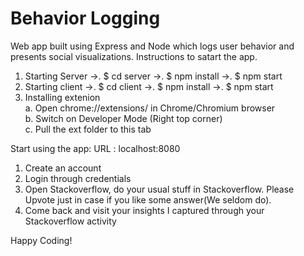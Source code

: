 # Behavior Logging
Web app built using Express and Node which logs user behavior and presents social visualizations. 
Instructions to satart the app.
1. Starting Server
  ->. $ cd server
  ->. $ npm install
  ->. $ npm start
2. Starting client
  ->. $ cd client
  ->. $ npm install
  ->. $ npm start
3. Installing extenion <br />
      a. Open chrome://extensions/ in Chrome/Chromium browser <br />
      b. Switch on Developer Mode (Right top corner) <br />
      c. Pull the ext folder to this tab <br />

Start using the app: URL : localhost:8080
1. Create an account
2. Login through credentials
3. Open Stackoverflow, do your usual stuff in Stackoverflow. Please Upvote just in case if you like some answer(We seldom do).
4. Come back and visit your insights I captured through your Stackoverflow activity

Happy Coding!

